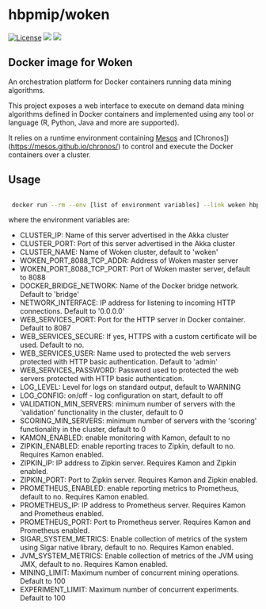 # hbpmip/woken

[![License](https://img.shields.io/badge/license-AGPL--3.0-blue.svg)](https://github.com/LREN-CHUV/woken/blob/master/LICENSE) [![](https://images.microbadger.com/badges/version/hbpmip/woken.svg)](https://hub.docker.com/r/hbpmip/woken/tags "hbpmip/woken image tags") [![](https://images.microbadger.com/badges/image/hbpmip/woken.svg)](https://microbadger.com/#/images/hbpmip/woken "hbpmip/woken on microbadger")

## Docker image for Woken

An orchestration platform for Docker containers running data mining algorithms.

This project exposes a web interface to execute on demand data mining algorithms defined in Docker containers and implemented using any tool or language (R, Python, Java and more are supported).

It relies on a runtime environment containing [Mesos](http://mesos.apache.org) and [Chronos])(https://mesos.github.io/chronos/) to control and execute the Docker containers over a cluster.

## Usage

```sh

 docker run --rm --env [list of environment variables] --link woken hbpmip/woken:2.4.0

```

where the environment variables are:

* CLUSTER_IP: Name of this server advertised in the Akka cluster
* CLUSTER_PORT: Port of this server advertised in the Akka cluster
* CLUSTER_NAME: Name of Woken cluster, default to 'woken'
* WOKEN_PORT_8088_TCP_ADDR: Address of Woken master server
* WOKEN_PORT_8088_TCP_PORT: Port of Woken master server, default to 8088
* DOCKER_BRIDGE_NETWORK: Name of the Docker bridge network. Default to 'bridge'
* NETWORK_INTERFACE: IP address for listening to incoming HTTP connections. Default to '0.0.0.0'
* WEB_SERVICES_PORT: Port for the HTTP server in Docker container. Default to 8087
* WEB_SERVICES_SECURE: If yes, HTTPS with a custom certificate will be used. Default to no.
* WEB_SERVICES_USER: Name used to protected the web servers protected with HTTP basic authentication. Default to 'admin'
* WEB_SERVICES_PASSWORD: Password used to protected the web servers protected with HTTP basic authentication.
* LOG_LEVEL: Level for logs on standard output, default to WARNING
* LOG_CONFIG: on/off - log configuration on start, default to off
* VALIDATION_MIN_SERVERS: minimum number of servers with the 'validation' functionality in the cluster, default to 0
* SCORING_MIN_SERVERS: minimum number of servers with the 'scoring' functionality in the cluster, default to 0
* KAMON_ENABLED: enable monitoring with Kamon, default to no
* ZIPKIN_ENABLED: enable reporting traces to Zipkin, default to no. Requires Kamon enabled.
* ZIPKIN_IP: IP address to Zipkin server. Requires Kamon and Zipkin enabled.
* ZIPKIN_PORT: Port to Zipkin server. Requires Kamon and Zipkin enabled.
* PROMETHEUS_ENABLED: enable reporting metrics to Prometheus, default to no. Requires Kamon enabled.
* PROMETHEUS_IP: IP address to Prometheus server. Requires Kamon and Prometheus enabled.
* PROMETHEUS_PORT: Port to Prometheus server. Requires Kamon and Prometheus enabled.
* SIGAR_SYSTEM_METRICS: Enable collection of metrics of the system using Sigar native library, default to no. Requires Kamon enabled.
* JVM_SYSTEM_METRICS: Enable collection of metrics of the JVM using JMX, default to no. Requires Kamon enabled.
* MINING_LIMIT: Maximum number of concurrent mining operations. Default to 100
* EXPERIMENT_LIMIT: Maximum number of concurrent experiments. Default to 100
